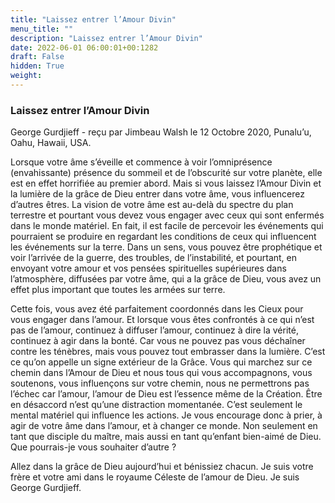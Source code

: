 ```yaml
---
title: "Laissez entrer l’Amour Divin"
menu_title: ""
description: "Laissez entrer l’Amour Divin"
date: 2022-06-01 06:00:01+00:1282
draft: False
hidden: True
weight:
---
```

### Laissez entrer l’Amour Divin

George Gurdjieff - reçu par Jimbeau Walsh le 12 Octobre 2020, Punalu’u, Oahu, Hawaii, USA.

Lorsque votre âme s’éveille et commence à voir l’omniprésence (envahissante) présence du sommeil et de l’obscurité sur votre planète, elle est en effet horrifiée au premier abord. Mais si vous laissez l’Amour Divin et la lumière de la grâce de Dieu entrer dans votre âme, vous influencerez d’autres êtres. La vision de votre âme est au-delà du spectre du plan terrestre et pourtant vous devez vous engager avec ceux qui sont enfermés dans le monde matériel. En fait, il est facile de percevoir les événements qui pourraient se produire en regardant les conditions de ceux qui influencent les événements sur la terre. Dans un sens, vous pouvez être prophétique et voir l’arrivée de la guerre, des troubles, de l’instabilité, et pourtant, en envoyant votre amour et vos pensées spirituelles supérieures dans l’atmosphère, diffusées par votre âme, qui a la grâce de Dieu, vous avez un effet plus important que toutes les armées sur terre.

Cette fois, vous avez été parfaitement coordonnés dans les Cieux pour vous engager dans l’amour. Et lorsque vous êtes confrontés à ce qui n’est pas de l’amour, continuez à diffuser l’amour, continuez à dire la vérité, continuez à agir dans la bonté. Car vous ne pouvez pas vous déchaîner contre les ténèbres, mais vous pouvez tout embrasser dans la lumière. C’est ce qu’on appelle un signe extérieur de la Grâce. Vous qui marchez sur ce chemin dans l’Amour de Dieu et nous tous qui vous accompagnons, vous soutenons, vous influençons sur votre chemin, nous ne permettrons pas l’échec car l’amour, l’amour de Dieu est l’essence même de la Création. Être en désaccord n’est qu’une distraction momentanée. C’est seulement le mental matériel qui influence les actions. Je vous encourage donc à prier, à agir de votre âme dans l’amour, et à changer ce monde. Non seulement en tant que disciple du maître, mais aussi en tant qu’enfant bien-aimé de Dieu. Que pourrais-je vous souhaiter d’autre ?

Allez dans la grâce de Dieu aujourd’hui et bénissiez chacun. Je suis votre frère et votre ami dans le royaume Céleste de l’amour de Dieu. Je suis George Gurdjieff.
